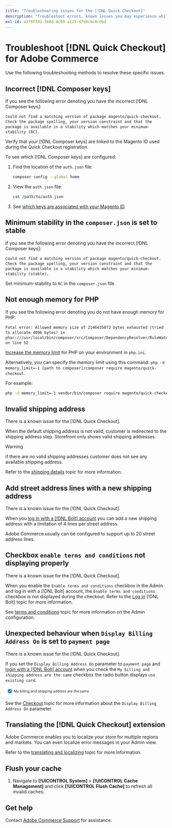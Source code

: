 ```yaml
---
title: "Troubleshooting issues for the [!DNL Quick Checkout]"
description: "Troubleshoot errors, known issues you may experience while using the [!DNL Quick Checkout] for Adobe Commerce extension."
exl-id: a379ff81-360d-4cb9-a123-47e8cbc0cdbd
---
```

# Troubleshoot [!DNL Quick Checkout] for Adobe Commerce

Use the following troubleshooting methods to resolve these specific issues.

## Incorrect [!DNL Composer keys]

If you see the following error denoting you have the incorrect [!DNL Composer keys]:

```terminal
Could not find a matching version of package magento/quick-checkout. Check the package spelling, your version constraint and that the package is available in a stability which matches your minimum-stability (RC).
```

Verify that your [!DNL Composer keys] are linked to the Magento ID used during the Quick Checkout registration.

To see which [!DNL Composer keys] are configured:

1. Find the location of the `auth.json` file:

   ```bash
   composer config --global home
   ```

1. View the `auth.json` file:

   ```bash
   cat /path/to/auth.json
   ```

1. See [which keys are associated with your Magento ID](https://devdocs.magento.com/guides/v2.4/install-gde/prereq/connect-auth.html).

## Minimum stability in the `composer.json` is set to stable

If you see the following error denoting you have the incorrect [!DNL Composer keys]:

```terminal
Could not find a matching version of package magento/quick-checkout. Check the package spelling, your version constraint and that the package is available in a stability which matches your minimum-stability (stable).
```

Set minimum-stability to `RC` in the `composer.json` file.

## Not enough memory for PHP

If you see the following error denoting you do not have enough memory for PHP:

```terminal
Fatal error: Allowed memory size of 2146435072 bytes exhausted (tried to allocate 4096 bytes) in phar:///usr/local/bin/composer/src/Composer/DependencyResolver/RuleWatchGraph.php on line 52
```

[Increase the memory limit](https://devdocs.magento.com/cloud/project/magento-app-php-ini.html#increase-php-memory-limit) for PHP on your environment in `php.ini`.

Alternatively, you can specify the memory limit using this command: `php -d memory_limit=-1 [path to composer]/composer require magento/quick-checkout`.

For example:

```bash
php -d memory_limit=-1 vendor/bin/composer require magento/quick-checkout
```

## Invalid shipping address

There is a known issue for the [!DNL Quick Checkout].

When the default shipping address is not valid, customer is redirected to the shipping address step. Storefront only shows valid shipping addresses.

>[!WARNING]
>
> if there are no valid shipping addresses customer does not see any available shipping address.

Refer to the [shipping details](../quick-checkout/shipping-details.md) topic for more information.

## Add street address lines with a new shipping address

There is a known issue for the [!DNL Quick Checkout].

When you [log in with a [!DNL Bolt] account](https://help.bolt.com/shoppers/guides/checkout/log-in/) you can add a new shipping address with a limitation of 4 lines per street address.

Adobe Commerce usually can be configured to support up to 20 street address lines.

## Checkbox `enable terms and conditions` not displaying properly

There is a known issue for the [!DNL Quick Checkout].

When you enable the `Enable terms and conditions` checkbox in the Admin and log in with a [!DNL Bolt] account, the `Enable terms and conditions` checkbox is not displayed during the checkout. Refer to the [Log in](https://help.bolt.com/shoppers/account/login-dashboard/) [!DNL Bolt] topic for more information.

See [terms and conditions](https://docs.magento.com/user-guide/sales/terms-and-conditions.html) topic for more information on the Admin configuration.

## Unexpected behaviour when `Display Billing Address On` is set to `payment page`

There is a known issue for the [!DNL Quick Checkout].

If you set the `Display Billing Address On` parameter to `payment page` and [login with a [!DNL Bolt] account](https://help.bolt.com/shoppers/guides/checkout/log-in/) when you check the `My billing and shipping address are the same` checkbox the radio button displays `use existing card`.

![Same address](assets/checked-address.png)

See the [Checkout](https://docs.magento.com/user-guide/configuration/sales/checkout.html) topic for more information about the `Display Billing Address On` parameter.

## Translating the [!DNL Quick Checkout] extension

Adobe Commerce enables you to localize your store for multiple regions and markets. You can even localize error messages in your Admin view.

Refer to the [translating and localizing](https://devdocs.magento.com/guides/v2.4/frontend-dev-guide/translations/xlate.html) topic for more information.

## Flush your cache

1. Navigate to **[!UICONTROL System]** > **[!UICONTROL Cache Management]** and click **[!UICONTROL Flush Cache]** to refresh all invalid caches.

## Get help

Contact [Adobe Commerce Support](mailto:quick-checkout-support@adobe.com) for assistance.
